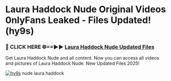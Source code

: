 # Laura Haddock Nude Original Videos 0nlyFans Leaked - Files Updated! (hy9s)

<h3>🔴 CLICK HERE 🌐==►► <a href="https://tinyurl.com/52m3yx9h" rel="nofollow">Laura Haddock Nude Updated Files</a></h3>

Get Laura Haddock Nude and all content. Now you can access all videos and pictures of Laura Haddock Nude. New Updated Files 2025!

[![hy9s](https://i.imgur.com/TnHtlc8.gif)](https://tinyurl.com/52m3yx9h)
nude laura haddock